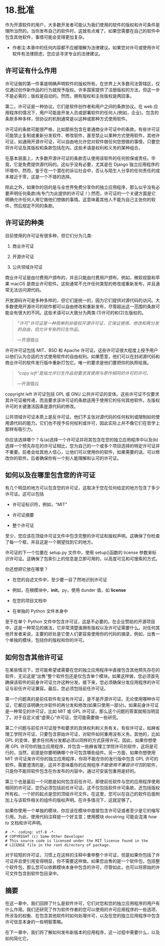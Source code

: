 # 18.批准

作为开源软件的用户，大多数开发者可能认为我们使用的软件的版权和许可条件是理所当然的。当你发布自己的软件时，这就有点难了。如果您需要在自己的软件中包含其他软件，事情可能会变得更加复杂。

*   作者注:本章中的任何内容都不应被理解为法律建议。如果您对许可或使用许可软件有法律顾虑，您应该寻求专业的法律建议。

## 许可证有什么作用

许可证做的第一件事是明确声明软件的版权所有。在世界上大多数司法管辖区，仅仅通过创作新作品的行为就授予版权。许多国家提供了注册版权的方法，但这一步不是必需的；版权是自动的。然而，拥有版权和主张版权是两回事。

第二，许可证是一种协议。它们是软件创作者和用户之间的条款协议。在 web 应用程序的情况下，用户可能是开发人员或部署软件的任何人(例如，企业)。包含的条款多种多样，但协议的机制通常是以这种或那种方式使用软件。

许可证的条款可能很严格，比如那些包含在普通商业许可证中的条款。有些许可证可能禁止复制或重新分发软件、修改软件，甚至禁止以某种方式使用软件。其他许可证，如通用开源许可证，可以自由地允许您对软件做任何您想做的事情，只要您将许可证及其版权和条款包括在内。这些术语是权利和义务的某种组合。

在基本层面上，大多数开源许可证的条款否认使用该软件的任何担保或责任。毕竟，它是免费提供源代码的。这似乎没有必要，尤其是在 Django 独立应用程序的环境中。然而，鉴于在一个潜在的诉讼社会中，否认与陌生人分享的任何责任的成本接近于零，这是一个不错的选择。

除此之外，如果你的目的是与全世界免费分享你的独立应用程序，那么似乎没有必要声明任何条款(有专门为此提供的许可证！).然而，许可证的一个关键方面是它明确允许任何人用它做他们想做的事情。这意味着其他人不能为自己主张你的软件，然后规定不同的条款。

## 许可证的种类

目前使用的许可证有很多种，但它们分为几类:

1.  商业许可证

2.  开源许可证

3.  公共领域许可证

商业许可证是由付费用户颁布的，并且只能由付费用户颁布。例如，微软视窗和苹果 macOS 是商业许可软件。这些通常不允许任何类型的修改或重新发布，并且通常无法访问源代码。

开放源码许可是多种多样的，但它们是统一的，因为它们提供对源代码的访问。大多数使用开源许可的软件都可以自由修改和重新发布，尽管超出这一范围的条款可能会有很大的不同。这些术语可以大致分为两类:(1)许可的和(2)左版权的。

> *“许可”许可证是一种简单的非版权开源许可证，它保证使用、修改和再分发的自由，但允许专有的衍生作品。*
> 
> —开源倡议

许可许可证包括 MIT、BSD 和 Apache 许可证。这些许可证很大程度上授予用户以他们认为合适的方式使用软件的自由权利。如果愿意，他们可以在封闭源代码和商业许可的软件发行版中重新打包它。唯一的要求是他们要把你的执照给我。

> *“copy left”是指允许衍生作品但要求其使用与原作相同的许可的许可。*
> 
> —开源倡议

copyright left 许可证包括 GPL 或 GNU 公共许可证的变体。这些许可证不仅要求其许可证被传递，而且要求该许可证的条款适用于使用它的任何其他软件。左版权许可的关键激活因素是源代码的修改。

公共领域许可证本质上是反许可证。他们不主张对源代码的任何权利或限制如何使用源代码的能力。它们也不授予任何权利或许可，因此实际上并不像它们在哲学上那样有吸引力。

你应该选择哪个？与(a)选择一个许可证并将其包含在您的独立应用程序中以及(b)选择一个预先存在的许可证相比，您为自己的一个或多个项目选择的特定许可证并不重要。前者会给其他人信心，让他们可以使用你的软件，如果需要的话，可以修改你的软件。后者确保你有一个别人能理解和认可的许可证。

## 如何以及在哪里包含您的许可证

有几个明显的地方可以包含您的许可证，这取决于您在任何给定的地方包含了多少许可证。这可以包括

*   许可证标识符，例如，“MIT”

*   许可证摘要

*   整个许可证

至少，您应该在顶级许可证文件中包含完整的许可证和版权声明。这确保了你检查了每一个框，并且这是一个期望找到它的地方。

许可证的下一个位置在 setup.py 文件中，使用 setup()函数的 license 参数来标识许可证。这确保了包索引上的信息是立即可用的，以高度可见和可搜索的方式。

你还想把它放在哪里？

*   在您的自述文件中，至少要一目了然地识别许可证

*   例如，在根模块中，__init__。py，使用 dunder 值，如 __license__

*   在您的项目文档中

*   在单独的 Python 文件本身中

至于在单个 Python 文件中包含许可证，这是不必要的。在企业赞助的开源项目中，这是一种常见的做法，它非常清楚谁拥有版权以及许可证需要什么。对任何其他开发者来说，主要的好处是它使人们更容易使用你的代码的摘录，例如，出售一个单独的模块，包括你的版权和你的许可。

## 如何包含其他许可证

在某些情况下，您可能希望或需要在您的独立应用程序中直接包含其他预先存在的软件，无论这是“出售”整个软件包还是仅包含单个模块。如果这样做，您必须首先确保该软件的前身许可证允许这种分发。接下来，您必须确保分发应用程序的许可证与前任许可证兼容。最后，您必须包括前任许可证。

第一个问题真的是前任软件有没有许可证，是不是开源许可证。无论使用哪种许可证，它都应该明确允许软件的再分发和修改(如果只使用一部分)。如果前身许可证是一种常见的许可证，比如 MIT 或 GPL 许可证，那么这个问题的答案就相当明显了。对于自定义或“虚荣心”许可证，您可能需要做一些研究。

第二个问题与前任许可证授予和要求的具体权利和义务有关。有些许可证，如麻省理工学院许可证，只要包含原始许可证，对软件如何重用没有义务。其他的，比如 GPL 的变体，要求任何再分发都必须以同样的方式获得许可。因此，如果你想使用 GPL 许可你的独立应用程序，并包含一些麻省理工学院许可的软件，这将是可行的，当然，前提是你要明确哪个许可包含哪些组件。另一方面，如果你想使用 MIT 许可证来许可你的独立应用程序，你将不能在你的发行版中包含 GPL 许可的软件。需要澄清的是，这并不意味着你的应用程序*不能使用不兼容许可包*的软件，只是你不能将软件包含在你发布的内容中。通过可安装包重用是好的。

第三个也是最后一个问题是如何包含前任许可。即使前任软件与您的应用程序使用相同的许可证，您仍必须包括前任许可证。这不仅包括软件许可条款，还包括版权所有权。一个好的起点是您的顶级许可文件。在这里，您可以在自己的软件后面附加上与该软件相关的组件的版权声明。在许多情况下，这就足够了。

如果你使用一个单独的模块，你应该在模块中直接包含许可证或者至少是它的缩写引用。为此，使用代码注释是一个好主意；使用模块 docstring 可能会混淆 *how to* 文档和许可声明。

```
# -*- coding: utf-8 -*-
# COPYRIGHT (c) Some Other Developer
# This source code is licensed under the MIT license found in the
# LICENSE file in the root directory of package.

```

对于较短的许可证，习惯上在这样的注释中重申整个许可证，但是如果你包括了许可证并且使引用变得明显，你不需要这样做。如果您出售的是一个软件包，包括整个软件包，那么您可以依赖模块本身中包含的许可，尽管如此，也可以将原始的许可文件包含到软件包目录中。

## 摘要

在这一章中，我们回顾了什么是软件许可，它们对您和您的独立应用程序的用户有什么作用。我们还研究了作为软件作者的您可以使用的许可应用程序的一些选项、所涉及的权衡、在包含其他软件时如何处理许可，以及在您的独立应用程序中包含许可信息本身的一些明智策略。

在下一章中，我们将了解如何发布新版本的应用程序，这一过程中需要什么，以及如何简化它。